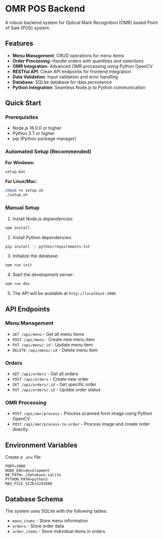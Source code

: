 # OMR POS Backend

A robust backend system for Optical Mark Recognition (OMR) based Point of Sale (POS) system.

## Features

- **Menu Management**: CRUD operations for menu items
- **Order Processing**: Handle orders with quantities and selections
- **OMR Integration**: Advanced OMR processing using Python OpenCV
- **RESTful API**: Clean API endpoints for frontend integration
- **Data Validation**: Input validation and error handling
- **Database**: SQLite database for data persistence
- **Python Integration**: Seamless Node.js to Python communication

## Quick Start

### Prerequisites
- Node.js 16.0.0 or higher
- Python 3.7 or higher
- pip (Python package manager)

### Automated Setup (Recommended)

**For Windows:**
```bash
setup.bat
```

**For Linux/Mac:**
```bash
chmod +x setup.sh
./setup.sh
```

### Manual Setup

1. Install Node.js dependencies:
```bash
npm install
```

2. Install Python dependencies:
```bash
pip install -r python/requirements.txt
```

3. Initialize the database:
```bash
npm run init
```

4. Start the development server:
```bash
npm run dev
```

5. The API will be available at `http://localhost:3000`

## API Endpoints

### Menu Management
- `GET /api/menu` - Get all menu items
- `POST /api/menu` - Create new menu item
- `PUT /api/menu/:id` - Update menu item
- `DELETE /api/menu/:id` - Delete menu item

### Orders
- `GET /api/orders` - Get all orders
- `POST /api/orders` - Create new order
- `GET /api/orders/:id` - Get specific order
- `PUT /api/orders/:id` - Update order status

### OMR Processing
- `POST /api/omr/process` - Process scanned form image using Python OpenCV
- `POST /api/omr/process-to-order` - Process image and create order directly

## Environment Variables

Create a `.env` file:
```
PORT=3000
NODE_ENV=development
DB_PATH=./database.sqlite
PYTHON_PATH=python3
MAX_FILE_SIZE=5242880
```

## Database Schema

The system uses SQLite with the following tables:
- `menu_items` - Store menu information
- `orders` - Store order data
- `order_items` - Store individual items in orders
